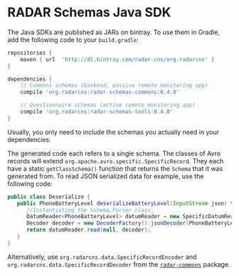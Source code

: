# RADAR Schemas Java SDK

The Java SDKs are published as JARs on bintray. To use them in Gradle, add the following code to your `build.gradle`:

```gradle
repositories {
    maven { url  'http://dl.bintray.com/radar-cns/org.radarcns' }
}

dependencies {
    // Commons schemas (backend, passive remote monitoring app)
    compile 'org.radarcns:radar-schemas-commons:0.4.0'

    // Questionnaire schemas (active remote monitoring app)
    compile 'org.radarcns:radar-schemas-tools:0.4.0'
}
```
Usually, you only need to include the schemas you actually need in your dependencies.

The generated code each refers to a single schema. The classes of Avro records will extend `org.apache.avro.specific.SpecificRecord`. They each have a static `getClassSchema()` function that returns the `Schema` that it was generated from. To read JSON serialized data for example, use the following code:

```java
public class Deserialize {
   public PhoneBatteryLevel deserializeBatteryLevel(InputStream json) throws Exception {
      //Instantiating the Schema.Parser class.
      DatumReader<PhoneBatteryLevel> datumReader = new SpecificDatumReader<>(PhoneBatteryLevel.class);
      Decoder decoder = new DecoderFactory().jsonDecoder(PhoneBatteryLevel.getClassSchema(), outputStream);
      return datumReader.read(null, decoder);
   }
}
```

Alternatively, use `org.radarcns.data.SpecificRecordEncoder` and `org.radarcns.data.SpecificRecordDecoder` from the [`radar-commons`](https://github.com/RADAR-base/radar-commons) package.
